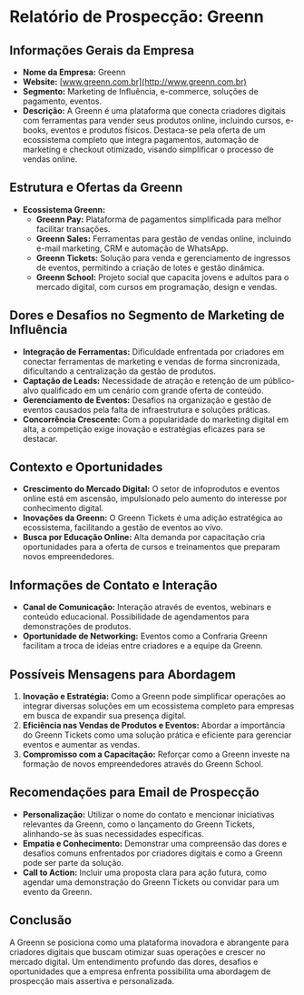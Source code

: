 # Relatório de Prospecção: Greenn

## Informações Gerais da Empresa
- **Nome da Empresa:** Greenn
- **Website:** [www.greenn.com.br](http://www.greenn.com.br)
- **Segmento:** Marketing de Influência, e-commerce, soluções de pagamento, eventos.
- **Descrição:** A Greenn é uma plataforma que conecta criadores digitais com ferramentas para vender seus produtos online, incluindo cursos, e-books, eventos e produtos físicos. Destaca-se pela oferta de um ecossistema completo que integra pagamentos, automação de marketing e checkout otimizado, visando simplificar o processo de vendas online.

## Estrutura e Ofertas da Greenn
- **Ecossistema Greenn:**
  - **Greenn Pay:** Plataforma de pagamentos simplificada para melhor facilitar transações.
  - **Greenn Sales:** Ferramentas para gestão de vendas online, incluindo e-mail marketing, CRM e automação de WhatsApp.
  - **Greenn Tickets:** Solução para venda e gerenciamento de ingressos de eventos, permitindo a criação de lotes e gestão dinâmica.
  - **Greenn School:** Projeto social que capacita jovens e adultos para o mercado digital, com cursos em programação, design e vendas.

## Dores e Desafios no Segmento de Marketing de Influência
- **Integração de Ferramentas:** Dificuldade enfrentada por criadores em conectar ferramentas de marketing e vendas de forma sincronizada, dificultando a centralização da gestão de produtos.
- **Captação de Leads:** Necessidade de atração e retenção de um público-alvo qualificado em um cenário com grande oferta de conteúdo.
- **Gerenciamento de Eventos:** Desafios na organização e gestão de eventos causados pela falta de infraestrutura e soluções práticas.
- **Concorrência Crescente:** Com a popularidade do marketing digital em alta, a competição exige inovação e estratégias eficazes para se destacar.

## Contexto e Oportunidades
- **Crescimento do Mercado Digital:** O setor de infoprodutos e eventos online está em ascensão, impulsionado pelo aumento do interesse por conhecimento digital.
- **Inovações da Greenn:** O Greenn Tickets é uma adição estratégica ao ecossistema, facilitando a gestão de eventos ao vivo.
- **Busca por Educação Online:** Alta demanda por capacitação cria oportunidades para a oferta de cursos e treinamentos que preparam novos empreendedores.

## Informações de Contato e Interação
- **Canal de Comunicação:** Interação através de eventos, webinars e conteúdo educacional. Possibilidade de agendamentos para demonstrações de produtos.
- **Oportunidade de Networking:** Eventos como a Confraria Greenn facilitam a troca de ideias entre criadores e a equipe da Greenn.

## Possíveis Mensagens para Abordagem
1. **Inovação e Estratégia:** Como a Greenn pode simplificar operações ao integrar diversas soluções em um ecossistema completo para empresas em busca de expandir sua presença digital.
2. **Eficiência nas Vendas de Produtos e Eventos:** Abordar a importância do Greenn Tickets como uma solução prática e eficiente para gerenciar eventos e aumentar as vendas.
3. **Compromisso com a Capacitação:** Reforçar como a Greenn investe na formação de novos empreendedores através do Greenn School.

## Recomendações para Email de Prospecção
- **Personalização:** Utilizar o nome do contato e mencionar iniciativas relevantes da Greenn, como o lançamento do Greenn Tickets, alinhando-se às suas necessidades específicas.
- **Empatia e Conhecimento:** Demonstrar uma compreensão das dores e desafios comuns enfrentados por criadores digitais e como a Greenn pode ser parte da solução.
- **Call to Action:** Incluir uma proposta clara para ação futura, como agendar uma demonstração do Greenn Tickets ou convidar para um evento da Greenn.

## Conclusão
A Greenn se posiciona como uma plataforma inovadora e abrangente para criadores digitais que buscam otimizar suas operações e crescer no mercado digital. Um entendimento profundo das dores, desafios e oportunidades que a empresa enfrenta possibilita uma abordagem de prospecção mais assertiva e personalizada.